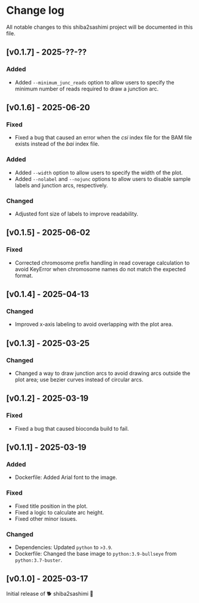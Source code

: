 # Change log

All notable changes to this shiba2sashimi project will be documented in this file.

## [v0.1.7] - 2025-??-??

### Added

- Added `--minimum_junc_reads` option to allow users to specify the minimum number of reads required to draw a junction arc.

## [v0.1.6] - 2025-06-20

### Fixed

- Fixed a bug that caused an error when the *csi* index file for the BAM file exists instead of the *bai* index file.

### Added

- Added `--width` option to allow users to specify the width of the plot.
- Added `--nolabel` and `--nojunc` options to allow users to disable sample labels and junction arcs, respectively.

### Changed

- Adjusted font size of labels to improve readability.

## [v0.1.5] - 2025-06-02

### Fixed

- Corrected chromosome prefix handling in read coverage calculation to avoid KeyError when chromosome names do not match the expected format.

## [v0.1.4] - 2025-04-13

### Changed

- Improved x-axis labeling to avoid overlapping with the plot area.

## [v0.1.3] - 2025-03-25

### Changed

- Changed a way to draw junction arcs to avoid drawing arcs outside the plot area; use bezier curves instead of circular arcs.

## [v0.1.2] - 2025-03-19

### Fixed

- Fixed a bug that caused bioconda build to fail.

## [v0.1.1] - 2025-03-19

### Added

- Dockerfile: Added Arial font to the image.

### Fixed

- Fixed title position in the plot.
- Fixed a logic to calculate arc height.
- Fixed other minor issues.

### Changed

- Dependencies: Updated `python` to `>3.9`.
- Dockerfile: Changed the base image to `python:3.9-bullseye` from `python:3.7-buster`.

## [v0.1.0] - 2025-03-17

Initial release of 🐕 shiba2sashimi 🍣
